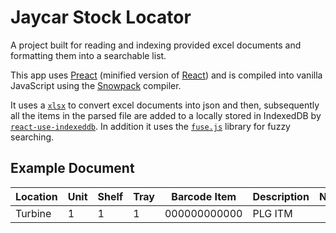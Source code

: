 # Jaycar Stock Locator

A project built for reading and indexing provided excel documents and formatting them into a searchable list.

This app uses [Preact](https://preactjs.com/) (minified version of [React](https://reactjs.org/)) and is compiled into vanilla JavaScript using the [Snowpack](https://www.snowpack.dev/) compiler.

It uses a [`xlsx`](https://www.npmjs.com/package/xlsx) to convert excel documents into json and then, subsequently all the items in the parsed file are added to a locally stored in IndexedDB by [`react-use-indexeddb`](https://github.com/assuncaocharles/react-indexed-db). In addition it uses the [`fuse.js`](https://fusejs.io/) library for fuzzy searching.

## Example Document

| Location |	Unit | Shelf	| Tray |	Barcode	Item	| Description	| Notes |
| -- | -- | -- | -- | -- | -- | -- |
| Turbine | 1 | 1 | 1 | 000000000000 | PLG ITM | |
